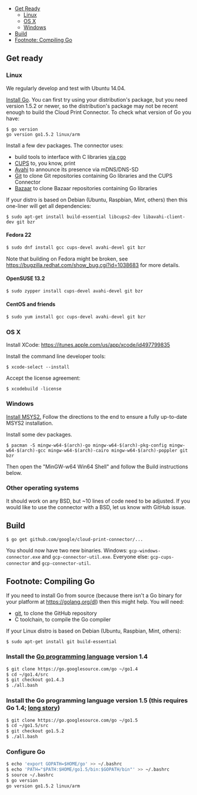 - [Get Ready](#get-ready)
  - [Linux](#linux)
  - [OS X](#os-x)
  - [Windows](#windows)
- [Build](#build)
- [Footnote: Compiling Go](#footnote-compiling-go)

## Get ready

### Linux

We regularly develop and test with Ubuntu 14.04.

[Install Go](https://golang.org/doc/install). You can first try using your distribution's package, but you need version 1.5.2 or newer, so the distribution's package may not be recent enough to build the Cloud Print Connector.  To check what version of Go you have:

```
$ go version
go version go1.5.2 linux/arm
```

Install a few dev packages. The connector uses:
- build tools to interface with C libraries [via cgo](https://golang.org/cmd/cgo/)
- [CUPS](http://www.cups.org/) to, you know, print
- [Avahi](http://avahi.org/) to announce its presence via mDNS/DNS-SD
- [Git](https://git-scm.com/) to clone Git repositories containing Go libraries and the CUPS Connector
- [Bazaar](http://bazaar.canonical.com/) to clone Bazaar repositories containing Go libraries

If your distro is based on Debian (Ubuntu, Raspbian, Mint, others) then this one-liner will get all dependencies:
```
$ sudo apt-get install build-essential libcups2-dev libavahi-client-dev git bzr
```

#### Fedora 22
```sh
$ sudo dnf install gcc cups-devel avahi-devel git bzr
```

Note that building on Fedora might be broken, see https://bugzilla.redhat.com/show_bug.cgi?id=1038683 for more details.

#### OpenSUSE 13.2
```sh
$ sudo zypper install cups-devel avahi-devel git bzr
```

#### CentOS and friends
```sh 
$ sudo yum install gcc cups-devel avahi-devel git bzr
```

### OS X

Install XCode: https://itunes.apple.com/us/app/xcode/id497799835

Install the command line developer tools:

```
$ xcode-select --install
```

Accept the license agreement:

```
$ xcodebuild -license
```

### Windows

[Install MSYS2.](https://msys2.github.io/) Follow the directions to the end to ensure a fully up-to-date MSYS2 installation.

Install some dev packages.

```
$ pacman -S mingw-w64-$(arch)-go mingw-w64-$(arch)-pkg-config mingw-w64-$(arch)-gcc mingw-w64-$(arch)-cairo mingw-w64-$(arch)-poppler git bzr
```

Then open the "MinGW-w64 Win64 Shell" and follow the Build instructions below.

### Other operating systems

It should work on any BSD, but ~10 lines of code need to be adjusted. If you would like to use the connector with a BSD, let us know with GitHub issue.

## Build

```
$ go get github.com/google/cloud-print-connector/...
```

You should now have two new binaries. Windows: `gcp-windows-connector.exe` and `gcp-connector-util.exe`. Everyone else: `gcp-cups-connector` and `gcp-connector-util`.

## Footnote: Compiling Go

If you need to install Go from source (because there isn't a Go binary for your platform at https://golang.org/dl) then this might help. You will need:

- [git](https://git-scm.com/), to clone the GitHub repository
- C toolchain, to compile the Go compiler

If your Linux distro is based on Debian (Ubuntu, Raspbian, Mint, others):

```
$ sudo apt-get install git build-essential
```

### Install the [Go programming language](https://golang.org/) version 1.4
```sh
$ git clone https://go.googlesource.com/go ~/go1.4
$ cd ~/go1.4/src
$ git checkout go1.4.3
$ ./all.bash
```

### Install the Go programming language version 1.5 (this requires Go 1.4; [long story](https://docs.google.com/document/d/1OaatvGhEAq7VseQ9kkavxKNAfepWy2yhPUBs96FGV28/view))
```sh
$ git clone https://go.googlesource.com/go ~/go1.5
$ cd ~/go1.5/src
$ git checkout go1.5.2
$ ./all.bash
```

### Configure Go
```sh
$ echo 'export GOPATH=$HOME/go' >> ~/.bashrc
$ echo 'PATH="$PATH:$HOME/go1.5/bin:$GOPATH/bin"' >> ~/.bashrc
$ source ~/.bashrc
$ go version
go version go1.5.2 linux/arm
```